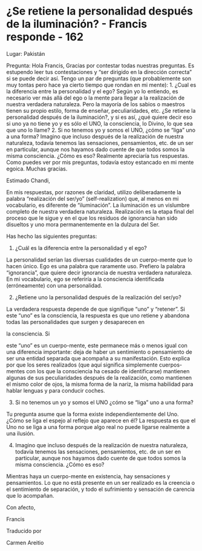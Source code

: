 # ¿Se retiene la personalidad después de la iluminación? - Francis responde - 162

Lugar: Pakistán

Pregunta: Hola Francis, Gracias por contestar todas nuestras preguntas. Es estupendo leer tus contestaciones y “ser dirigido en la dirección correcta” si se puede decir así. Tengo un par de preguntas (que probablemente son muy tontas pero hace ya cierto tiempo que rondan en mi mente): 1. ¿Cual es la diferencia entre la personalidad y el ego? Según yo lo entiendo, es necesario ver más allá del ego o la mente para llegar a la realización de nuestra verdadera naturaleza. Pero la mayoría de los sabios o maestros tienen su propio estilo, forma de enseñar, peculiaridades, etc. ¿Se retiene la personalidad después de la iluminación?, y si es así, ¿qué quiere decir eso si uno ya no tiene yo y es sólo el UNO, la consciencia, lo Divino, lo que sea que uno lo llame? 2. Si no tenemos yo y somos el UNO, ¿cómo se “liga” uno a una forma? Imagino que incluso después de la realización de nuestra naturaleza, todavía tenemos las sensaciones, pensamientos, etc. de un ser en particular, aunque nos hayamos dado cuente de que todos somos la misma consciencia. ¿Cómo es eso? Realmente apreciaría tus respuestas. Como puedes ver por mis preguntas, todavía estoy estancado en mi mente egoica. Muchas gracias.

Estimado Chandi,

En mis respuestas, por razones de claridad, utilizo deliberadamente la palabra “realización del ser/yo” (self-realization) que, al menos en mi vocabulario, es diferente de “iluminación”. La iluminación es un vislumbre completo de nuestra verdadera naturaleza. Realización es la etapa final del proceso que le sigue y en el que los residuos de ignorancia han sido disueltos y uno mora permanentemente en la dulzura del Ser.

Has hecho las siguientes preguntas:

1. ¿Cuál es la diferencia entre la personalidad y el ego?

La personalidad serían las diversas cualidades de un cuerpo-mente que lo hacen único. Ego es una palabra que raramente uso. Prefiero la palabra “ignorancia”, que quiere decir ignorancia de nuestra verdadera naturaleza. En mi vocabulario, ego se referiría a la consciencia identificada (erróneamente) con una personalidad.

2. ¿Retiene uno la personalidad después de la realización del ser/yo?

La verdadera respuesta depende de que signifique “uno” y “retener”. Si este “uno” es la consciencia, la respuesta es que uno retiene y abandona todas las personalidades que surgen y desaparecen en 

la consciencia. Si

este “uno” es un cuerpo-mente, este permanece más o menos igual con una diferencia importante: deja de haber un sentimiento o pensamiento de ser una entidad separada que acompaña a su manifestación. Esto explica por que los seres realizados (que aquí significa simplemente cuerpos-mentes con los que la consciencia ha cesado de identificarse) mantienen algunas de sus peculiaridades después de la realización, como mantienen el mismo color de ojos, la misma forma de la nariz, la misma habilidad para hablar lenguas y para conducir coches.

3. Si no tenemos un yo y somos el UNO ¿cómo se “liga” uno a una forma? 

Tu pregunta asume que la forma existe independientemente del Uno. ¿Cómo se liga el espejo al reflejo que aparece en él? La respuesta es que el Uno no se liga a una forma porque algo real no puede ligarse realmente a una ilusión.

4. Imagino que incluso después de la realización de nuestra naturaleza, todavía tenemos las sensaciones, pensamientos, etc. de un ser en particular, aunque nos hayamos dado cuente de que todos somos la misma consciencia. ¿Cómo es eso?

Mientras haya un cuerpo-mente en existencia, hay sensaciones y pensamientos. Lo que no está presente en un ser realizado es la creencia o el sentimiento de separación, y todo el sufrimiento y sensación de carencia que lo acompañan.

Con afecto, 

Francis

Traducido por 

Carmen Areitio

